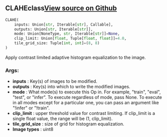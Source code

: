 ## CLAHE<span class="tag">class</span><a class="sourcelink" href=https://github.com/fastestimator/fastestimator/blob/r1.0/fastestimator/op/numpyop/univariate/clahe.py/#L22-L47>View source on Github</a>
```python
CLAHE(
	inputs: Union[str, Iterable[str], Callable],
	outputs: Union[str, Iterable[str]],
	mode: Union[NoneType, str, Iterable[str]]=None,
	clip_limit: Union[float, Tuple[float, float]]=4.0,
	tile_grid_size: Tuple[int, int]=(8, 8)
)
```
Apply contrast limited adaptive histogram equalization to the image.


<h3>Args:</h3>

* **inputs** :  Key(s) of images to be modified.
* **outputs** :  Key(s) into which to write the modified images.
* **mode** :  What mode(s) to execute this Op in. For example, "train", "eval", "test", or "infer". To execute        regardless of mode, pass None. To execute in all modes except for a particular one, you can pass an argument        like "!infer" or "!train".
* **clip_limit** :  upper threshold value for contrast limiting. If clip_limit is a single float value, the range will        be (1, clip_limit).
* **tile_grid_size** :  size of grid for histogram equalization.
* **Image types** :     uint8



